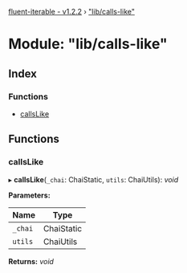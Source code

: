 [fluent-iterable - v1.2.2](../README.md) › ["lib/calls-like"](_lib_calls_like_.md)

# Module: "lib/calls-like"

## Index

### Functions

* [callsLike](_lib_calls_like_.md#callslike)

## Functions

###  callsLike

▸ **callsLike**(`_chai`: ChaiStatic, `utils`: ChaiUtils): *void*

**Parameters:**

Name | Type |
------ | ------ |
`_chai` | ChaiStatic |
`utils` | ChaiUtils |

**Returns:** *void*
